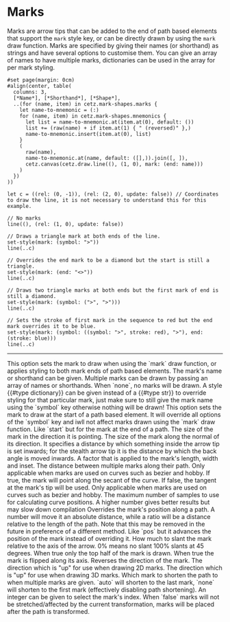 # Marks
Marks are arrow tips that can be added to the end of path based elements that support the `mark` style key, or can be directly drawn by using the `mark` draw function. Marks are specified by giving their names (or shorthand) as strings and have several options to customise them. You can give an array of names to have multiple marks, dictionaries can be used in the array for per mark styling.

```typ,render
#set page(margin: 0cm)
#align(center, table(
  columns: 3,
  [*Name*], [*Shorthand*], [*Shape*],
  ..(for (name, item) in cetz.mark-shapes.marks {
    let name-to-mnemonic = (:)
    for (name, item) in cetz.mark-shapes.mnemonics {
      let list = name-to-mnemonic.at(item.at(0), default: ())
      list += (raw(name) + if item.at(1) { " (reversed)" },)
      name-to-mnemonic.insert(item.at(0), list)
    }
    (
      raw(name),
      name-to-mnemonic.at(name, default: ([],)).join([, ]),
      cetz.canvas(cetz.draw.line((), (1, 0), mark: (end: name)))
    )
  })
))
```


```typc,example
let c = ((rel: (0, -1)), (rel: (2, 0), update: false)) // Coordinates to draw the line, it is not necessary to understand this for this example.

// No marks
line((), (rel: (1, 0), update: false))

// Draws a triangle mark at both ends of the line.
set-style(mark: (symbol: ">"))
line(..c)

// Overrides the end mark to be a diamond but the start is still a triangle.
set-style(mark: (end: "<>"))
line(..c)

// Draws two triangle marks at both ends but the first mark of end is still a diamond.
set-style(mark: (symbol: (">", ">")))
line(..c)

// Sets the stroke of first mark in the sequence to red but the end mark overrides it to be blue.
set-style(mark: (symbol: ((symbol: ">", stroke: red), ">"), end: (stroke: blue)))
line(..c)
```

---

<parameter-definition name="symbol" types="none,str,array,dictionary" default="none">
This option sets the mark to draw when using the `mark` draw function, or applies styling to both mark ends of path based elements. The mark's name or shorthand can be given. Multiple marks can be drawn by passing an array of names or shorthands. When `none`, no marks will be drawn. A style {{#type dictionary}} can be given instead of a {{#type str}} to override styling for that particular mark, just make sure to still give the mark name using the `symbol` key otherwise nothing will be drawn!
</parameter-definition>

<parameter-definition name="start" types="none,str,array,dictionary" default="none">
This option sets the mark to draw at the start of a path based element. It will override all options of the `symbol` key and iwll not affect marks drawn using the `mark` draw function.
</parameter-definition>

<parameter-definition name="end" types="none,str,array,dictionary" default="none">
Like `start` but for the mark at the end of a path.
</parameter-definition>

<parameter-definition name="length" types="number" default="0.2cm">
The size of the mark in the direction it is pointing.
</parameter-definition>

<parameter-definition name="width" types="number" default="0.15cm">
The size of the mark along the normal of its direction.
</parameter-definition>

<parameter-definition name="inset" types="number" default="0.05cm">
It specifies a distance by which something inside the arrow tip is set inwards; for the stealth arrow tip it is the distance by which the back angle is moved inwards.
</parameter-definition>

<parameter-definition name="scale" types="float" default="1">
A factor that is applied to the mark's length, width and inset.
</parameter-definition>

<parameter-definition name="sep" types="number" default="0.1cm">
The distance between multiple marks along their path.
</parameter-definition>

<parameter-definition name="flex" types="bool" default="true">
Only applicable when marks are used on curves such as bezier and hobby. If true, the mark will point along the secant of the curve. If false, the tangent at the mark's tip will be used.
</parameter-definition>

<parameter-definition name="position-samples" types="int" default="30">
Only applicable when marks are used on curves such as bezier and hobby. The maximum number of samples to use for calculating curve positions. A higher number gives better results but may slow down compilation
</parameter-definition>

<parameter-definition name="pos" types="number,ratio,none" default="none">
Overrides the mark's position along a path. A number will move it an absolute distance, while a ratio will be a distance relative to the length of the path. Note that this may be removed in the future in preference of a different method.
</parameter-definition>

<parameter-definition name="offset" types="number,ratio,none" default="none">
Like `pos` but it advances the position of the mark instead of overriding it.
</parameter-definition>

<parameter-definition name="slant" types="ratio" default="0%">
How much to slant the mark relative to the axis of the arrow. 0% means no slant 100% slants at 45 degrees.
</parameter-definition>

<parameter-definition name="harpoon" types="bool" default="false">
When true only the top half of the mark is drawn.
</parameter-definition>

<parameter-definition name="flip" types="bool" default="false">
When true the mark is flipped along its axis.
</parameter-definition>

<parameter-definition name="reverse" types="bool" default="false">
Reverses the direction of the mark.
</parameter-definition>

<parameter-definition name="xy-up" types="vector" default="(0, 0, 1)">
The direction which is "up" for use when drawing 2D marks.
</parameter-definition>

<parameter-definition name="z-up" types="vector" default="(0, 1, 0)">
The direction which is "up" for use when drawing 3D marks.
</parameter-definition>

<parameter-definition name="shorten-to" types="integer,auto,none" default="auto">
Which mark to shorten the path to when multiple marks are given. `auto` will shorten to the last mark, `none` will shorten to the first mark (effectively disabling path shortening). An integer can be given to select the mark's index.
</parameter-definition>

<parameter-definition name="transform-shape" types="bool" default="true">
When `false` marks will not be stretched/affected by the current transformation, marks will be placed after the path is transformed.
</parameter-definition>